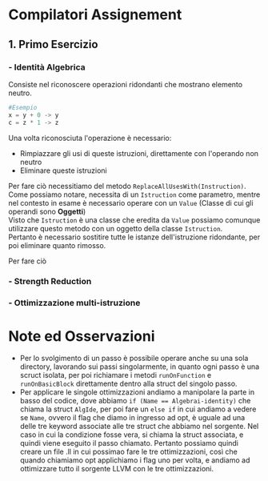 # Compilatori Assignement
## 1. Primo Esercizio
### - Identità Algebrica
Consiste nel riconoscere operazioni ridondanti che mostrano elemento neutro.

```python
#Esempio
x = y + 0 -> y
c = z * 1 -> z
```
Una volta riconosciuta l'operazione è necessario:
- Rimpiazzare gli usi di queste istruzioni, direttamente con l'operando non neutro
- Eliminare queste istruzioni

Per fare ciò necessitiamo del metodo ```ReplaceAllUsesWith(Instruction)```.
Come possiamo notare, necessita di un ```Istruction``` come parametro, mentre nel contesto in esame è necessario operare con un ```Value``` (Classe di cui gli operandi sono <b>Oggetti</b>)<br>
Visto che ```Istruction``` è una classe che eredita da ```Value``` possiamo comunque utilizzare questo metodo con un oggetto della classe ```Istruction```.<br>
Pertanto è necessario sostitire tutte le istanze dell'istruzione ridondante, per poi eliminare quanto rimosso.

Per fare ciò 
### - Strength Reduction
### - Ottimizzazione multi-istruzione

# Note ed Osservazioni 
- Per lo svolgimento di un passo è possibile operare anche su una sola directory, lavorando sui passi singolarmente, in quanto ogni passo è una scruct isolata, per poi richiamare i metodi ```runOnFunction``` e ```runOnBasicBlock``` direttamente dentro alla struct del singolo passo.
- Per applicare le singole ottimizzazioni andiamo a manipolare la parte in basso del codice, dove abbiamo ```if (Name == Algebrai-identity)``` che chiama la struct ```AlgIde```, per poi fare un ```else if``` in cui andiamo a vedere se ```Name```, ovvero il flag che diamo in ingresso ad opt, è uguale ad una delle tre keyword associate alle tre struct che abbiamo nel sorgente. Nel caso in cui la condizione fosse vera, si chiama la struct associata, e quindi viene eseguito il passo chiamato. Pertanto possiamo quindi creare un file .ll in cui possimao fare le tre ottimizzazioni, così che quando chiamiamo opt applichiamo i flag uno per volta, e andiamo ad ottimizzare tutto il sorgente LLVM con le tre ottimizzazioni.
